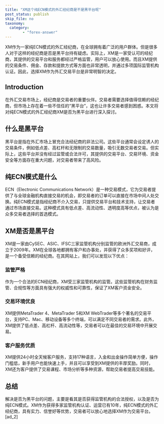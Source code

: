 ```yaml
---
title: "XM这个纯ECN模式的外汇经纪商是不是黑平台呢"
post_status: publish
skip_file: no
taxonomy:
  category:
        - "forex-answer"
---
```


XM作为一家纯ECN模式的外汇经纪商，在全球拥有着广泛的用户群体。但是很多人对于这样的经纪商是否是黑平台持有疑虑。实际上，XM是一家受认可的经纪商，其提供的交易平台和服务都经过严格监管，用户可以放心使用。而且XM提供的交易条件、佣金、存款和提款方式等方面也非常透明，并通过多项国际监管机构认证。因此，选择XM作为外汇交易平台是非常明智的决定。

## Introduction

在外汇交易市场上，经纪商是交易者的重要伙伴。交易者需要选择值得信赖的经纪商，但市场上存在着一些不信任的“黑平台”，这也让许多交易者感到困惑。本文将对纯ECN模式的外汇经纪商XM是否为黑平台进行深入探讨。

## 什么是黑平台

黑平台是指在外汇市场上冒充合法经纪商的非法公司。这些平台通常会设定诱人的交易条件，例如低点差、高杠杆和无限制的交易数量，吸引无数交易者交易。但实际上，这些平台并没有经过监管或合法许可，其提供的交易平台、交易环境、资金安全等方面存在重大问题，对交易者带来了高风险。

## 纯ECN模式是什么

ECN（Electronic Communications Network）是一种交易模式，它为交易者提供了与全球金融机构直接交易的机会，即交易者的订单可以直接在市场中间人处交换。纯ECN模式是指经纪商不介入交易，只提供交易平台和技术支持，让交易者通过市场直接交易。这种模式具有低点差、高流动性、透明度高等优点，被认为是众多交易者选择的首选模式。

## XM是否是黑平台

XM是一家由CySEC、ASIC、IFSC三家监管机构分别监管的欧洲外汇交易商，成立于2009年。XM在全球各地都拥有客户和办事处，并获得了众多奖项和好评，是一个备受信赖的经纪商。在其网站上，我们可以发现以下优点：

### 监管严格

作为一个合法的ECN经纪商，XM受三家监管机构的监管。这些监管机构在财务监管、合规性等方面具有强大的权威性和可靠性，保证了XM客户资金安全。

### 交易环境优良

XM提供MetaTrader 4、MetaTrader 5和XM WebTrader等多个著名的交易平台，支持PC、Mac、移动设备等多个终端，可以满足不同交易者的需求。此外，XM提供了低点差、高杠杆、高流动性等，交易者可以在最佳的交易环境中开展交易。

### 客户服务优质

XM提供24小时全天候客户服务，支持17种语言，入金和出金操作简单方便，操作门槛低，新手用户也能快速上手，并且可以享受到XM提供的丰厚奖励。同时，XM还为客户提供了交易课程、市场分析等多种资源，帮助交易者提高交易技能。

## 总结

解决是否为黑平台的问题，主要是看其是否获得监管机构的合法授权，以及是否为纯ECN模式。XM作为获得多家监管机构认证、运营已有10年，纯ECN模式的外汇经纪商，具有实力、信誉好等优势，交易者可以放心地选择XM作为交易平台。 \[ad\_2\]
